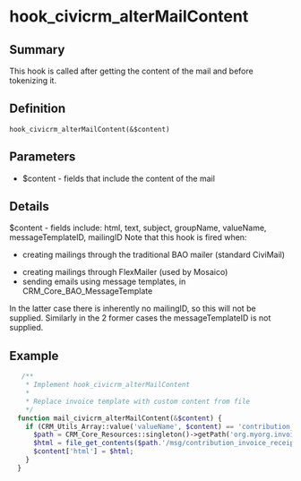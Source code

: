 # hook_civicrm_alterMailContent

## Summary

This hook is called after getting the content of the mail and before
tokenizing it.

## Definition

    hook_civicrm_alterMailContent(&$content)

## Parameters

-   $content - fields that include the content of the mail

## Details

$content - fields include: html, text, subject, groupName, valueName, messageTemplateID, mailingID
Note that this hook is fired when: 

* creating mailings through the traditional BAO mailer (standard CiviMail)
- creating mailings through FlexMailer (used by Mosaico)
- sending emails using message templates, in CRM_Core_BAO_MessageTemplate

In the latter case there is inherently no mailingID, so this will not be supplied. Similarly in the 2 former cases the messageTemplateID is not supplied.

## Example

```php
   /**
    * Implement hook_civicrm_alterMailContent
    *
    * Replace invoice template with custom content from file
    */
  function mail_civicrm_alterMailContent(&$content) {
    if (CRM_Utils_Array::value('valueName', $content) == 'contribution_invoice_receipt') {
      $path = CRM_Core_Resources::singleton()->getPath('org.myorg.invoice');
      $html = file_get_contents($path.'/msg/contribution_invoice_receipt.html.tpl');
      $content['html'] = $html;
    }
  }
```
